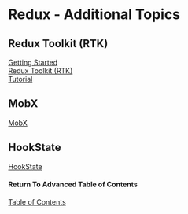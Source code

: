 # Redux - Additional Topics

## Redux Toolkit (RTK)

[Getting Started](https://redux-toolkit.js.org/introduction/getting-started)<br>
[Redux Toolkit (RTK)](https://redux-toolkit.js.org/)<br>
[Tutorial](https://redux-toolkit.js.org/tutorials/intermediate-tutorial)<br>

## MobX

[MobX](https://mobx.js.org/getting-started.html)<br>

## HookState

[HookState](https://hookstate.js.org/)<br>

#### Return To Advanced Table of Contents
[Table of Contents](https://github.com/TraceDugar/reading-notes/blob/main/401/toc.md)<br>
